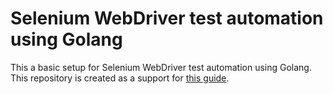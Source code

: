 # Selenium WebDriver test automation using Golang

This a basic setup for Selenium WebDriver test automation using Golang. This repository is created as a support for [this guide](https://letscode.blog/2021/08/05/selenium-webdriver-test-automation-using-golang/).
